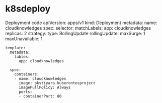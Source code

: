 # k8sdeploy


Deployment code
apiVersion: apps/v1
kind: Deployment
metadata:
  name: cloudknowledges
spec:
  selector:
    matchLabels:
      app: cloudknowledges
  replicas: 2
  strategy:
    type: RollingUpdate
    rollingUpdate:
      maxSurge: 1
      maxUnavailable: 1

    template:
      metadata:
        lables:
          app: cloudknowledges

      spec:
        containers:
        - name: cloudknowledges
          image: pkstiyara.kuberentesproject
          imagePullPolicy: Always
          ports:
          - containerPort: 80
